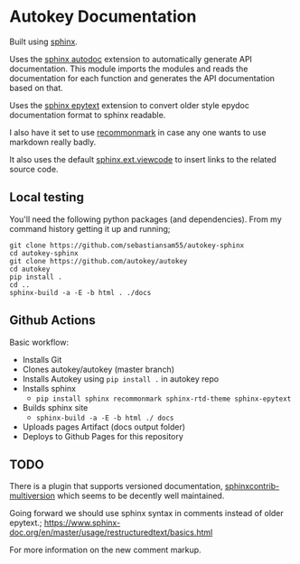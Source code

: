 # Autokey Documentation

Built using [sphinx]().

Uses the [sphinx autodoc](https://www.sphinx-doc.org/en/master/usage/extensions/autodoc.html) extension to automatically generate API documentation. This module imports the modules and reads the documentation for each function and generates the API documentation based on that.

Uses the [sphinx epytext]() extension to convert older style epydoc documentation format to sphinx readable.

I also have it set to use [recommonmark]() in case any one wants to use markdown really badly.

It also uses the default [sphinx.ext.viewcode](https://www.sphinx-doc.org/en/master/usage/extensions/viewcode.html) to insert links to the related source code.




## Local testing
You'll need the following python packages (and dependencies). From my command history getting it up and running;
```
git clone https://github.com/sebastiansam55/autokey-sphinx
cd autokey-sphinx
git clone https://github.com/autokey/autokey
cd autokey
pip install .
cd ..
sphinx-build -a -E -b html . ./docs
```


## Github Actions
Basic workflow:
* Installs Git
* Clones autokey/autokey (master branch)
* Installs Autokey using `pip install .` in autokey repo
* Installs sphinx
    * `pip install sphinx recommonmark sphinx-rtd-theme sphinx-epytext`
* Builds sphinx site
    * `sphinx-build -a -E -b html ./ docs`
* Uploads pages Artifact (docs output folder)
* Deploys to Github Pages for this repository


## TODO
There is a plugin that supports versioned documentation, [sphinxcontrib-multiversion](https://github.com/Holzhaus/sphinx-multiversion) which seems to be decently well maintained.

Going forward we should use sphinx syntax in comments instead of older epytext.;
https://www.sphinx-doc.org/en/master/usage/restructuredtext/basics.html

For more information on the new comment markup.


